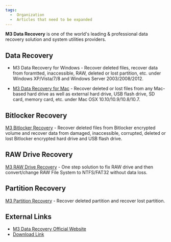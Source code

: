 ```yaml
---
tags:
  -  Organization
  -  Articles that need to be expanded
---
```

**M3 Data Recovery** is one of the world's leading & professional data
recovery solution and system utilities providers.

## Data Recovery

- M3 Data Recovery for Windows - Recover deleted files, recover data
  from foramtted, inaccessible, RAW, deleted or lost partition, etc.
  under Windows XP/Vista/7/8 and Windows Server 2003/2008/2012.

<!-- -->

- [M3 Data Recovery for Mac](m3_data_recovery_for_mac.md) -
  Recover deleted or lost files from any Mac-based hard drive as well as
  external hard drive, USB flash drive, SD card, memory card, etc. under
  Mac OSX 10.10/10.9/10.8/10.7.

## Bitlocker Recovery

[M3 Bitlocker Recovery](m3_bitlocker_recovery.md) - Recover
deleted files from Bitlocker encrypted volume and recover data from
damaged, inaccessible, corrupted, deleted or lost Bitlocker encrypted
hard drive and USB flash drive.

## RAW Drive Recovery

[M3 RAW Drive Recovery](m3_raw_drive_recovery.md) - One step
solution to fix RAW drive and then convert/change RAW File System to
NTFS/FAT32 without data loss.

## Partition Recovery

[M3 Partition Recovery](m3_partition_recovery.md) - Recover
deleted partition and recover lost partition.

## External Links

- [M3 Data Recovery Official Website](http://www.m3datarecovery.com/)
- [Download Link](http://www.m3datarecovery.com/download/)